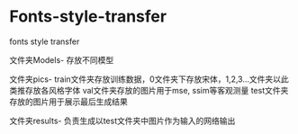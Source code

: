 # Fonts-style-transfer
fonts style transfer

文件夹Models-
    存放不同模型

文件夹pics-
    train文件夹存放训练数据，0文件夹下存放宋体，1,2,3...文件夹以此类推存放各风格字体
    val文件夹存放的图片用于mse, ssim等客观测量
    test文件夹存放的图片用于展示最后生成结果
    
文件夹results-
    负责生成以test文件夹中图片作为输入的网络输出
    
    
